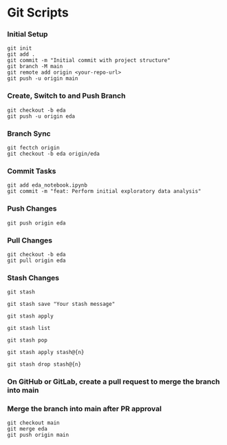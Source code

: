 # Git Scripts

### Initial Setup
```
git init
git add .
git commit -m "Initial commit with project structure"
git branch -M main
git remote add origin <your-repo-url>
git push -u origin main
```


### Create, Switch to and Push Branch
```
git checkout -b eda
git push -u origin eda
```


### Branch Sync
```
git fectch origin
git checkout -b eda origin/eda
```


### Commit Tasks
```
git add eda_notebook.ipynb
git commit -m "feat: Perform initial exploratory data analysis"
```


### Push Changes
```
git push origin eda
```


### Pull Changes
```
git checkout -b eda
git pull origin eda
```


### Stash Changes
```
git stash

git stash save "Your stash message"

git stash apply

git stash list

git stash pop

git stash apply stash@{n}

git stash drop stash@{n}
```


### On GitHub or GitLab, create a pull request to merge the branch into main


### Merge the branch into main after PR approval
```
git checkout main
git merge eda
git push origin main
```
